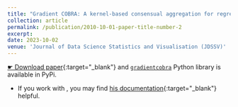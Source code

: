 ```yaml
---
title: "Gradient COBRA: A kernel-based consensual aggregation for regression"
collection: article
permalink: /publication/2010-10-01-paper-title-number-2
excerpt: 
date: 2023-10-02
venue: 'Journal of Data Science Statistics and Visualisation (JDSSV)'
---
```


[&#9755; Download paper](https://jdssv.org/index.php/jdssv/article/view/70){:target="_blank"} and [`gradientcobra`](https://pypi.org/project/gradientcobra/) Python library is available in PyPi.

- If you work with <i class="fab fa-r-project"></i>, you may find [his documentation](/files/CodesPhD/KernelAggReg.html){:target="_blank"} helpful.
